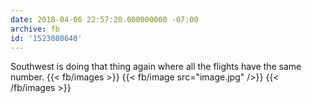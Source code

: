 ```yaml
---
date: 2018-04-06 22:57:20.000000000 -07:00
archive: fb
id: '1523080640'
---
```


Southwest is doing that thing again where all the flights have the same number.
{{< fb/images >}}
{{< fb/image src="image.jpg" />}}
{{< /fb/images >}}
